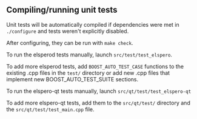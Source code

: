 Compiling/running unit tests
------------------------------------

Unit tests will be automatically compiled if dependencies were met in `./configure`
and tests weren't explicitly disabled.

After configuring, they can be run with `make check`.

To run the elsperod tests manually, launch `src/test/test_elspero`.

To add more elsperod tests, add `BOOST_AUTO_TEST_CASE` functions to the existing
.cpp files in the `test/` directory or add new .cpp files that
implement new BOOST_AUTO_TEST_SUITE sections.

To run the elspero-qt tests manually, launch `src/qt/test/test_elspero-qt`

To add more elspero-qt tests, add them to the `src/qt/test/` directory and
the `src/qt/test/test_main.cpp` file.

